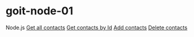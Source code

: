 # goit-node-01

Node.js
<a href="https://i.ibb.co/cN4gTrr/list-Contacts.png">Get all contacts</a>
<a href="https://i.ibb.co/stHqc8C/get-Contact.png">Get contacts by Id</a>
<a href="https://i.ibb.co/236tRFQ/add-Contact.png">Add contacts</a>
<a href="https://i.ibb.co/ZMSmy1n/delete-Contact.png">Delete contacts</a>
